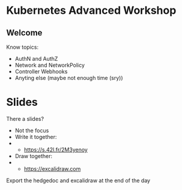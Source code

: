 # Kubernetes Advanced Workshop

## Welcome

Know topics:

* AuthN and AuthZ
* Network and NetworkPolicy
* Controller Webhooks
* Anyting else (maybe not enough time (sry))


# Slides

There a slides? 

* Not the focus
* Write it together:
* * https://s.42l.fr/2M3yenoy
* Draw together:
* * https://excalidraw.com

Export the hedgedoc and excalidraw at the end of the day

